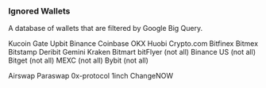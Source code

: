 ### Ignored Wallets

A database of wallets that are filtered by Google Big Query.

Kucoin
Gate
Upbit
Binance
Coinbase
OKX
Huobi
Crypto.com
Bitfinex
Bitmex
Bitstamp
Deribit
Gemini
Kraken
Bitmart
bitFlyer (not all)
Binance US (not all)
Bitget (not all)
MEXC (not all)
Bybit (not all)

Airswap
Paraswap
0x-protocol
1inch
ChangeNOW
